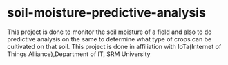 # soil-moisture-predictive-analysis
This project is done to monitor the soil moisture of a field and also to do predictive analysis on the same to determine what type of crops can be cultivated on that soil. This project is done in affiliation with IoTa(Internet of Things Alliance),Department of IT, SRM University

